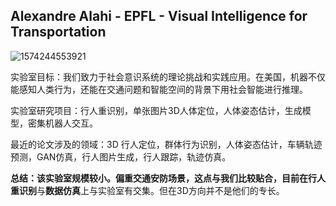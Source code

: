 ## Alexandre Alahi - EPFL - Visual Intelligence for Transportation

![1574244553921](D:\Notes\raw_images\1574244553921.png)

实验室目标：我们致力于社会意识系统的理论挑战和实践应用。在美国，机器不仅能感知人类行为，还能在交通问题和智能空间的背景下用社会智能进行推理。

实验室研究项目：行人重识别，单张图片3D人体定位，人体姿态估计，生成模型，密集机器人交互。

最近的论文涉及的领域：3D 行人定位，群体行为识别，人体姿态估计，车辆轨迹预测，GAN仿真，行人图片生成，行人跟踪，轨迹仿真。

**总结：**该实验室规模较小。偏重交通安防场景，这点与我们比较贴合，目前在**行人重识别**与**数据仿真**上与实验室有交集。但在3D方向并不是他们的专长。

